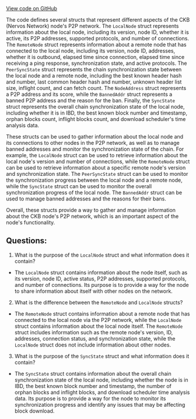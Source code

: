 [View code on GitHub](https://github.com/nervosnetwork/ckb/util/jsonrpc-types/src/net.rs)

The code defines several structs that represent different aspects of the CKB (Nervos Network) node's P2P network. The `LocalNode` struct represents information about the local node, including its version, node ID, whether it is active, its P2P addresses, supported protocols, and number of connections. The `RemoteNode` struct represents information about a remote node that has connected to the local node, including its version, node ID, addresses, whether it is outbound, elapsed time since connection, elapsed time since receiving a ping response, synchronization state, and active protocols. The `PeerSyncState` struct represents the chain synchronization state between the local node and a remote node, including the best known header hash and number, last common header hash and number, unknown header list size, inflight count, and can fetch count. The `NodeAddress` struct represents a P2P address and its score, while the `BannedAddr` struct represents a banned P2P address and the reason for the ban. Finally, the `SyncState` struct represents the overall chain synchronization state of the local node, including whether it is in IBD, the best known block number and timestamp, orphan blocks count, inflight blocks count, and download scheduler's time analysis data.

These structs can be used to gather information about the local node and its connections to other nodes in the P2P network, as well as to manage banned addresses and monitor the synchronization state of the chain. For example, the `LocalNode` struct can be used to retrieve information about the local node's version and number of connections, while the `RemoteNode` struct can be used to retrieve information about a specific remote node's version and synchronization state. The `PeerSyncState` struct can be used to monitor the synchronization progress between the local node and a remote node, while the `SyncState` struct can be used to monitor the overall synchronization progress of the local node. The `BannedAddr` struct can be used to manage banned addresses and the reasons for their bans.

Overall, these structs provide a way to gather and manage information about the CKB node's P2P network, which is an important aspect of the node's functionality.
## Questions: 
 1. What is the purpose of the `LocalNode` struct and what information does it contain?
- The `LocalNode` struct contains information about the node itself, such as its version, node ID, active status, P2P addresses, supported protocols, and number of connections. Its purpose is to provide a way for the node to share information about itself with other nodes on the network.

2. What is the difference between the `RemoteNode` and `LocalNode` structs?
- The `RemoteNode` struct contains information about a remote node that has connected to the local node via the P2P network, while the `LocalNode` struct contains information about the local node itself. The `RemoteNode` struct includes information such as the remote node's version, ID, addresses, connection status, and synchronization state, while the `LocalNode` struct does not include information about other nodes.

3. What is the purpose of the `SyncState` struct and what information does it contain?
- The `SyncState` struct contains information about the overall chain synchronization state of the local node, including whether the node is in IBD, the best known block number and timestamp, the number of orphan blocks and inflight blocks, and download scheduler time analysis data. Its purpose is to provide a way for the node to monitor its synchronization progress and identify any issues that may be affecting block download.